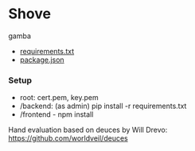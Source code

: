 # Shove

gamba
- [requirements.txt](/backend/requirements.txt)
- [package.json](/frontend/package.json)

### Setup

- root: cert.pem, key.pem
- /backend: (as admin) pip install -r requirements.txt
- /frontend - npm install

Hand evaluation based on deuces by Will Drevo: https://github.com/worldveil/deuces
